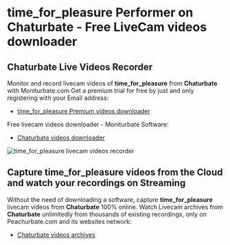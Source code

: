 # time_for_pleasure Performer on Chaturbate - Free LiveCam videos downloader

## Chaturbate Live Videos Recorder

Monitor and record livecam videos of **time_for_pleasure** from **Chaturbate** with Moniturbate.com
Get a premium trial for free by just and only registering with your Email address:
* [time_for_pleasure Premium videos downloader](https://moniturbate.com/request-demo-licence-key.html)

Free livecam videos downloader - Moniturbate Software:
* [Chaturbate videos downloader](https://moniturbate.com/moniturbate-download-software.html)

![time_for_pleasure livecam videos recorder](https://peachurnet.com/templates/moniturbate-software.png)


## Capture time_for_pleasure videos from the Cloud and watch your recordings on Streaming

Without the need of downloading a software, capture **time_for_pleasure** livecam videos from **Chaturbate** 100% online.
Watch Livecam archives from **Chaturbate** unlimitedly from thousands of existing recordings, only on Peachurbate.com and its websites network:
* [Chaturbate videos archives](https://peachurnet.com/)